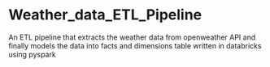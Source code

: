 # Weather_data_ETL_Pipeline
An ETL pipeline that extracts the weather data from openweather API and finally models the data into facts and dimensions table written in databricks using pyspark
